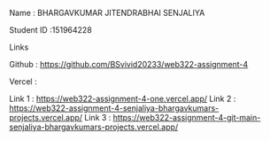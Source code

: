 Name : BHARGAVKUMAR JITENDRABHAI SENJALIYA

Student ID :151964228


Links

Github : https://github.com/BSvivid20233/web322-assignment-4

Vercel :

Link 1 : https://web322-assignment-4-one.vercel.app/
Link 2 : https://web322-assignment-4-senjaliya-bhargavkumars-projects.vercel.app/
Link 3 : https://web322-assignment-4-git-main-senjaliya-bhargavkumars-projects.vercel.app/